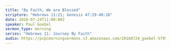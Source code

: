 ```yaml
---
title: "By Faith, We are Blessed"
scripture: "Hebrews 11:21; Genesis 47:29-48:16"
date: 2016-07-24T11:00:00Z
speaker: Paul Goebel
sermon_type: morning
series: "Hebrews 11: Journey By Faith"
audio: https://pcpcmorningsermons.s3.amazonaws.com/20160724_goebel-579511c2aa079.mp3 
---
```



